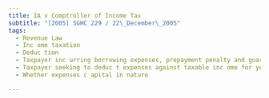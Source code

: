 ```yaml
---
title: IA v Comptroller of Income Tax 
subtitle: "[2005] SGHC 229 / 22\_December\_2005"
tags:
  - Revenue Law
  - Inc ome taxation
  - Deduc tion
  - Taxpayer inc urring borrowing expenses, prepayment penalty and guarantee expenses relating to financ ing loan
  - Taxpayer seeking to deduc t expenses against taxable inc ome for years of assessment
  - Whether expenses c apital in nature

---
```


